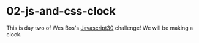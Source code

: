 # 02-js-and-css-clock
This is day two of Wes Bos's [Javascript30](https://javascript30.com/) challenge! We will be making a clock.